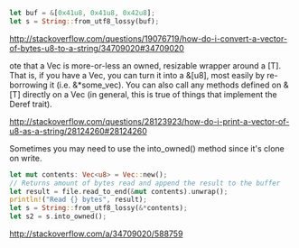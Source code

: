 ```rust
let buf = &[0x41u8, 0x41u8, 0x42u8];
let s = String::from_utf8_lossy(buf);
```

http://stackoverflow.com/questions/19076719/how-do-i-convert-a-vector-of-bytes-u8-to-a-string/34709020#34709020


ote that a Vec<T> is more-or-less an owned, resizable wrapper around a [T]. That is, if you have a Vec<u8>, you can turn it into a &[u8], most easily by re-borrowing it (i.e. &*some_vec). You can also call any methods defined on &[T] directly on a Vec<T> (in general, this is true of things that implement the Deref trait).

http://stackoverflow.com/questions/28123923/how-do-i-print-a-vector-of-u8-as-a-string/28124260#28124260

Sometimes you may need to use the into_owned() method since it's clone on write.

```rust
let mut contents: Vec<u8> = Vec::new();
// Returns amount of bytes read and append the result to the buffer
let result = file.read_to_end(&mut contents).unwrap();
println!("Read {} bytes", result);
let s = String::from_utf8_lossy(&*contents);
let s2 = s.into_owned();
```

http://stackoverflow.com/a/34709020/588759
